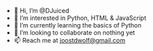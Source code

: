 - 👋 Hi, I’m @DJuiced
- 👀 I’m interested in Python, HTML & JavaScript
- 🌱 I’m currently learning the basics of Python
- 💞️ I’m looking to collaborate on nothing yet
- 📫 Reach me at joostdwolf@gmail.com

<!---
DJuiced/DJuiced is a ✨ special ✨ repository because its `README.md` (this file) appears on your GitHub profile.
You can click the Preview link to take a look at your changes.
--->
